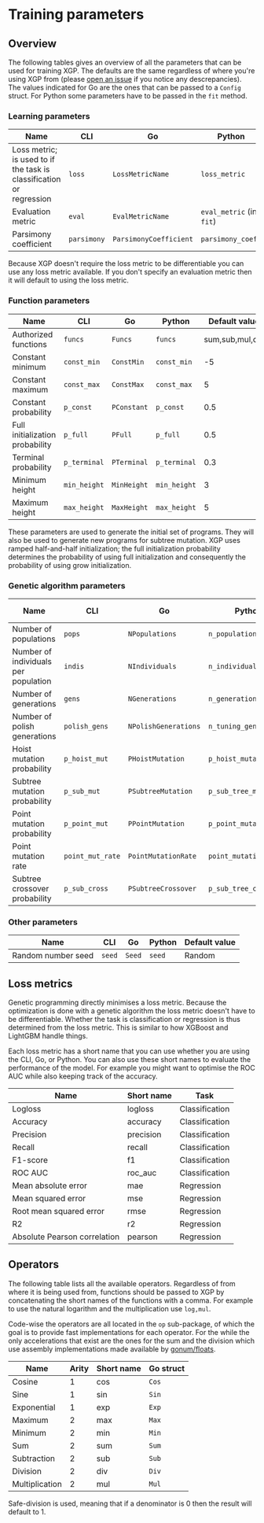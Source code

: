 # Training parameters

## Overview

The following tables gives an overview of all the parameters that can be used for training XGP. The defaults are the same regardless of where you're using XGP from (please [open an issue](https://github.com/MaxHalford/xgp/issues/new) if you notice any descrepancies). The values indicated for Go are the ones that can be passed to a `Config` struct. For Python some parameters have to be passed in the `fit` method.

### Learning parameters

| Name | CLI | Go | Python | Default value |
|------|-----|----|--------|---------------|
| Loss metric; is used to if the task is classification or regression | `loss` | `LossMetricName` | `loss_metric` | mae (for Python `XGPClassifier` defaults to logloss) |
| Evaluation metric | `eval` | `EvalMetricName` | `eval_metric` (in `fit`) | Same as loss metric |
| Parsimony coefficient | `parsimony` | `ParsimonyCoefficient` | `parsimony_coeff` | 0.00001 |

Because XGP doesn't require the loss metric to be differentiable you can use any loss metric available. If you don't specify an evaluation metric then it will default to using the loss metric.

### Function parameters

| Name | CLI | Go | Python | Default value |
|------|-----|----|--------|---------------|
| Authorized functions | `funcs` | `Funcs` | `funcs` | sum,sub,mul,div |
| Constant minimum | `const_min` | `ConstMin` | `const_min` | -5 |
| Constant maximum | `const_max` | `ConstMax` | `const_max` | 5 |
| Constant probability  | `p_const` | `PConstant` | `p_const` | 0.5 |
| Full initialization probability  | `p_full` | `PFull` | `p_full` | 0.5 |
| Terminal probability  | `p_terminal` | `PTerminal` | `p_terminal` | 0.3 |
| Minimum height | `min_height` | `MinHeight` | `min_height` | 3 |
| Maximum height | `max_height` | `MaxHeight` | `max_height` | 5 |

These parameters are used to generate the initial set of programs. They will also be used to generate new programs for subtree mutation. XGP uses ramped half-and-half initialization; the full initialization probability determines the probability of using full initialization and consequently the probability of using grow initialization.

### Genetic algorithm parameters

| Name | CLI | Go | Python | Default value |
|------|-----|----|--------|---------------|
| Number of populations | `pops` | `NPopulations` | `n_populations` | 1 |
| Number of individuals per population | `indis` | `NIndividuals` | `n_individuals` | 50 |
| Number of generations | `gens` | `NGenerations` | `n_generations` | 30 |
| Number of polish generations | `polish_gens` | `NPolishGenerations` | `n_tuning_generations` | 0 |
| Hoist mutation probability | `p_hoist_mut` | `PHoistMutation` | `p_hoist_mutation` | 0.1 |
| Subtree mutation probability | `p_sub_mut` | `PSubtreeMutation` | `p_sub_tree_mutation` | 0.1 |
| Point mutation probability | `p_point_mut` | `PPointMutation` | `p_point_mutation` | 0.1 |
| Point mutation rate | `point_mut_rate` | `PointMutationRate` | `point_mutation_rate` | 0.3 |
| Subtree crossover probability | `p_sub_cross` | `PSubtreeCrossover` | `p_sub_tree_crossover` | 0.5 |

### Other parameters

| Name | CLI | Go | Python | Default value |
|------|-----|----|--------|---------------|
| Random number seed | `seed` | `Seed` | `seed` | Random |

## Loss metrics

Genetic programming directly minimises a loss metric. Because the optimization is done with a genetic algorithm the loss metric doesn't have to be differentiable. Whether the task is classification or regression is thus determined from the loss metric. This is similar to how XGBoost and LightGBM handle things.

Each loss metric has a short name that you can use whether you are using the CLI, Go, or Python. You can also use these short names to evaluate the performance of the model. For example you might want to optimise the ROC AUC while also keeping track of the accuracy.

| Name | Short name | Task |
|------|------------|------|
| Logloss | logloss | Classification |
| Accuracy | accuracy | Classification |
| Precision | precision | Classification |
| Recall | recall | Classification |
| F1-score | f1 | Classification |
| ROC AUC | roc_auc | Classification |
| Mean absolute error | mae | Regression |
| Mean squared error | mse | Regression |
| Root mean squared error | rmse | Regression |
| R2 | r2 | Regression |
| Absolute Pearson correlation | pearson | Regression |

## Operators

The following table lists all the available operators. Regardless of from where it is being used from, functions should be passed to XGP by concatenating the short names of the functions with a comma. For example to use the natural logarithm and the multiplication use `log,mul`.

Code-wise the operators are all located in the `op` sub-package, of which the goal is to provide fast implementations for each operator. For the while the only accelerations that exist are the ones for the sum and the division which use assembly implementations made available by [gonum/floats](https://godoc.org/gonum.org/v1/gonum/floats).

| Name | Arity | Short name | Go struct |
|------|-------|------------|---------------|
| Cosine | 1 | cos | `Cos` |
| Sine | 1 | sin | `Sin` |
| Exponential | 1 | exp | `Exp` |
| Maximum | 2 | max | `Max` |
| Minimum | 2 | min | `Min` |
| Sum | 2 | sum | `Sum` |
| Subtraction | 2 | sub | `Sub` |
| Division | 2 | div | `Div` |
| Multiplication | 2 | mul | `Mul` |

Safe-division is used, meaning that if a denominator is 0 then the result will default to 1.
